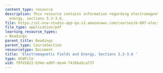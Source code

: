 ```yaml
---
content_type: resource
description: This resource contains information regarding electromagnetic fields and
  energy, sections 3.3-3.6.
file: https://ol-ocw-studio-app-qa.s3.amazonaws.com/courses/6-007-electromagnetic-energy-from-motors-to-lasers-spring-2011/f9fd1822b34ead9fdea4f41bba5ca737_MIT6_007S11_statics.pdf
file_type: application/pdf
learning_resource_types:
- Readings
parent_title: Readings
parent_type: CourseSection
resourcetype: Document
title: 'Electromagnetic Fields and Energy, Sections 3.3-3.6 '
type: OCWFile
uid: f9fd1822-b34e-ad9f-dea4-f41bba5ca737
---
```

